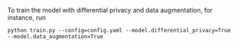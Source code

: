 To train the model with differential privacy and data augmentation, for instance, run

```
python train.py --config=config.yaml --model.differential_privacy=True --model.data_augmentation=True
```